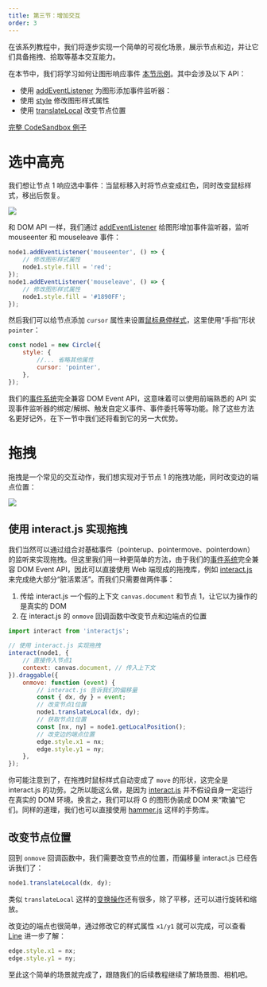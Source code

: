 ```yaml
---
title: 第三节：增加交互
order: 3
---
```


在该系列教程中，我们将逐步实现一个简单的可视化场景，展示节点和边，并让它们具备拖拽、拾取等基本交互能力。

在本节中，我们将学习如何让图形响应事件 [本节示例](/zh/examples/guide#chapter2)。其中会涉及以下 API：

-   使用 [addEventListener](/zh/docs/api/event#addeventlistener) 为图形添加事件监听器：
-   使用 [style](/zh/docs/api/basic/display-object#绘图属性) 修改图形样式属性
-   使用 [translateLocal](/zh/docs/api/basic/display-object#平移) 改变节点位置

[完整 CodeSandbox 例子](https://codesandbox.io/s/ru-men-jiao-cheng-qs3zn?file=/index.js)

# 选中高亮

我们想让节点 1 响应选中事件：当鼠标移入时将节点变成红色，同时改变鼠标样式，移出后恢复。

![](https://gw.alipayobjects.com/mdn/rms_6ae20b/afts/img/A*Xw7JTZTFqMgAAAAAAAAAAAAAARQnAQ)

和 DOM API 一样，我们通过 [addEventListener](/zh/docs/api/event#addeventlistener) 给图形增加事件监听器，监听 mouseenter 和 mouseleave 事件：

```js
node1.addEventListener('mouseenter', () => {
    // 修改图形样式属性
    node1.style.fill = 'red';
});
node1.addEventListener('mouseleave', () => {
    // 修改图形样式属性
    node1.style.fill = '#1890FF';
});
```

然后我们可以给节点添加 `cursor` 属性来设置[鼠标悬停样式](/zh/docs/api/basic/display-object#鼠标样式)，这里使用“手指”形状 `pointer`：

```js
const node1 = new Circle({
    style: {
        //... 省略其他属性
        cursor: 'pointer',
    },
});
```

我们的[事件系统](/zh/docs/api/event)完全兼容 DOM Event API，这意味着可以使用前端熟悉的 API 实现事件监听器的绑定/解绑、触发自定义事件、事件委托等等功能。除了这些方法名更好记外，在下一节中我们还将看到它的另一大优势。

# 拖拽

拖拽是一个常见的交互动作，我们想实现对于节点 1 的拖拽功能，同时改变边的端点位置：

![](https://gw.alipayobjects.com/mdn/rms_6ae20b/afts/img/A*5irUQKZPTVoAAAAAAAAAAAAAARQnAQ)

## 使用 interact.js 实现拖拽

我们当然可以通过组合对基础事件（pointerup、pointermove、pointerdown）的监听来实现拖拽。但这里我们用一种更简单的方法，由于我们的[事件系统](/zh/docs/api/event)完全兼容 DOM Event API，因此可以直接使用 Web 端现成的拖拽库，例如 [interact.js](https://interactjs.io/) 来完成绝大部分“脏活累活”。而我们只需要做两件事：

1. 传给 interact.js 一个假的上下文 `canvas.document` 和节点 1，让它以为操作的是真实的 DOM
2. 在 interact.js 的 `onmove` 回调函数中改变节点和边端点的位置

```js
import interact from 'interactjs';

// 使用 interact.js 实现拖拽
interact(node1, {
    // 直接传入节点1
    context: canvas.document, // 传入上下文
}).draggable({
    onmove: function (event) {
        // interact.js 告诉我们的偏移量
        const { dx, dy } = event;
        // 改变节点1位置
        node1.translateLocal(dx, dy);
        // 获取节点1位置
        const [nx, ny] = node1.getLocalPosition();
        // 改变边的端点位置
        edge.style.x1 = nx;
        edge.style.y1 = ny;
    },
});
```

你可能注意到了，在拖拽时鼠标样式自动变成了 `move` 的形状，这完全是 interact.js 的功劳。之所以能这么做，是因为 [interact.js](https://interactjs.io/) 并不假设自身一定运行在真实的 DOM 环境。换言之，我们可以将 G 的图形伪装成 DOM 来“欺骗”它们。同样的道理，我们也可以直接使用 [hammer.js](/zh/docs/api/event#直接使用-hammerjs) 这样的手势库。

## 改变节点位置

回到 `onmove` 回调函数中，我们需要改变节点的位置，而偏移量 interact.js 已经告诉我们了：

```js
node1.translateLocal(dx, dy);
```

类似 `translateLocal` 这样的[变换操作](/zh/docs/api/basic/display-object#变换操作)还有很多，除了平移，还可以进行旋转和缩放。

改变边的端点也很简单，通过修改它的样式属性 `x1/y1` 就可以完成，可以查看 [Line](/zh/docs/api/basic/line) 进一步了解：

```js
edge.style.x1 = nx;
edge.style.y1 = ny;
```

至此这个简单的场景就完成了，跟随我们的后续教程继续了解场景图、相机吧。
